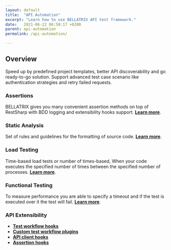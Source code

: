 ```yaml
---
layout: default
title:  "API Automation"
excerpt: "Learn how to use BELLATRIX API test framework."
date:   2021-06-22 06:50:17 +0200
parent: api-automation
permalink: /api-automation/

---
```

Overview
--------
Speed up by predefined project templates, better API discoverability and go ready-to-go solution. Support advanced test case scenario like authentication strategies and retry failed requests.

### Assertions ###
BELLATRIX gives you many convenient assertion methods on top of RestSharp with BDD logging and extensibility hooks support. [**Learn more**](/assertions.md).

### Static Analysis ###
Set of rules and guidelines for the formatting of source code. [**Learn more**](/static-analysis.md).

### Load Testing ###
Time-based load tests or number of times-based, When your code executes the specified number of times between the specified number of processes. [**Learn more**](/load-testing.md).

### Functional Testing ###
To measure performance you are able to specify a timeout and if the test is executed over it the test will fail. [**Learn more**](/measure-response-times.md).

### API Extensibility ###
- [**Test workflow hooks**](/extensibility-test-workflow-hooks.md)
- [**Custom test workflow plugins**](/extensibility-custom-test-workflow-plugins.md)
- [**API client hooks**](/extensibility-api-client-hooks.md)
- [**Assertion hooks**](/extensibility-assertion-hooks.md)